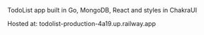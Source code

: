 TodoList app built in Go, MongoDB, React and styles in ChakraUI

Hosted at: todolist-production-4a19.up.railway.app